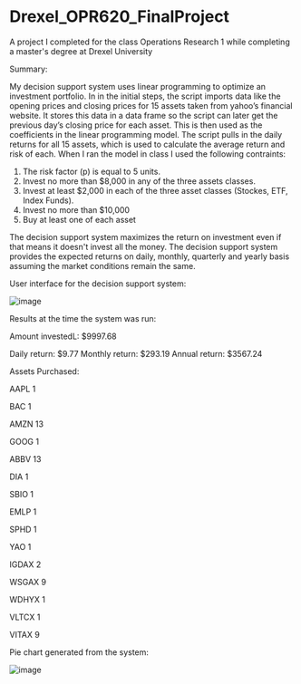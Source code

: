# Drexel_OPR620_FinalProject

A project I completed for the class Operations Research 1 while completing a master's degree at Drexel University

Summary:

My decision support system uses linear programming to optimize an investment portfolio. In in the initial steps, the script imports data like the opening prices and closing prices for 15 assets taken from yahoo’s financial website. It stores this data in a data frame so the script can later get the previous day’s closing price for each asset. This is then used as the coefficients in the linear programming model. The script pulls in the daily returns for all 15 assets, which is used to calculate the average return and risk of each. When I ran the model in class I used the following contraints:

1) The risk factor (p) is equal to 5 units.
2) Invest no more than $8,000 in any of the three assets classes. 
3) Invest at least $2,000 in each of the three asset classes (Stockes, ETF, Index Funds).
4) Invest no more than $10,000
5) Buy at least one of each asset

The decision support system maximizes the return on investment even if that means it doesn't invest all the money. The decision support system provides the expected returns on daily, monthly, quarterly and yearly basis assuming the market conditions remain the same.

User interface for the decision support system:

![image](https://user-images.githubusercontent.com/103590679/205519017-ce4e0f89-3d2c-49c2-88b0-699f40d6a950.png)

Results at the time the system was run:

Amount investedL: $9997.68

Daily return: $9.77
Monthly return: $293.19
Annual return: $3567.24

Assets Purchased:

AAPL 1 

BAC 1

AMZN 13

GOOG 1

ABBV 13

DIA 1

SBIO 1

EMLP 1

SPHD 1

YAO 1

IGDAX 2

WSGAX 9

WDHYX 1

VLTCX 1

VITAX 9

Pie chart generated from the system:

![image](https://user-images.githubusercontent.com/103590679/205519176-57dd4bb0-25b5-417b-adcb-8f3187bae491.png)



